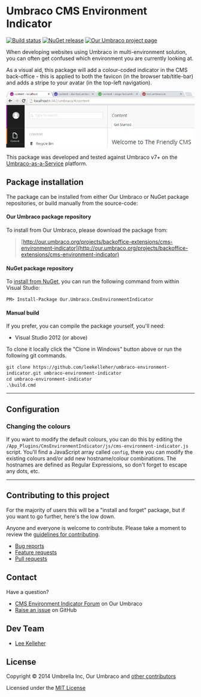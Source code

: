 # Umbraco CMS Environment Indicator

[![Build status](https://img.shields.io/appveyor/ci/leekelleher/umbraco-environment-indicator.svg)](https://ci.appveyor.com/project/leekelleher/umbraco-environment-indicator)
[![NuGet release](https://img.shields.io/nuget/v/Our.Umbraco.CmsEnvironmentIndicator.svg)](https://www.nuget.org/packages/Our.Umbraco.CmsEnvironmentIndicator)
[![Our Umbraco project page](https://img.shields.io/badge/our-umbraco-orange.svg)](https://our.umbraco.org/projects/backoffice-extensions/cms-environment-indicator)


When developing websites using Umbraco in multi-environment solution, you can often get confused which environment you are currently looking at.

As a visual aid, this package will add a colour-coded indicator in the CMS back-office - this is applied to both the favicon (in the browser tab/title-bar) and adds a stripe to your avatar (in the top-left navigation).

![Environment Indicator](docs/environment-indicator.png)

This package was developed and tested against Umbraco v7+ on the [Umbraco-as-a-Service](https://www.umbraco.io) platform.

## Package installation

The package can be installed from either Our Umbraco or NuGet package repositories, or build manually from the source-code:

#### Our Umbraco package repository

To install from Our Umbraco, please download the package from:

> [http://our.umbraco.org/projects/backoffice-extensions/cms-environment-indicator](http://our.umbraco.org/projects/backoffice-extensions/cms-environment-indicator) 

#### NuGet package repository

To [install from NuGet](https://www.nuget.org/packages/Our.Umbraco.CmsEnvironmentIndicator), you can run the following command from within Visual Studio:

	PM> Install-Package Our.Umbraco.CmsEnvironmentIndicator

#### Manual build

If you prefer, you can compile the package yourself, you'll need:

* Visual Studio 2012 (or above)

To clone it locally click the "Clone in Windows" button above or run the following git commands.

	git clone https://github.com/leekelleher/umbraco-environment-indicator.git umbraco-environment-indicator
	cd umbraco-environment-indicator
	.\build.cmd

---

## Configuration

### Changing the colours

If you want to modify the default colours, you can do this by editing the `/App_Plugins/CmsEnvironmentIndicator/js/cms-environment-indicator.js` script.  You'll find a JavaScript array called `config`, there you can modify the existing colours and/or add new hostname/colour combinations.  The hostnames are defined as Regular Expressions, so don't forget to escape any dots, etc.

---

## Contributing to this project

For the majority of users this will be a "install and forget" package, but if you want to go further, here's the low down.

Anyone and everyone is welcome to contribute. Please take a moment to review the [guidelines for contributing](CONTRIBUTING.md).

* [Bug reports](CONTRIBUTING.md#bugs)
* [Feature requests](CONTRIBUTING.md#features)
* [Pull requests](CONTRIBUTING.md#pull-requests)

## Contact

Have a question?

* [CMS Environment Indicator Forum](https://our.umbraco.org/projects/backoffice-extensions/cms-environment-indicator/cms-environment-indicator-feedback/) on Our Umbraco
* [Raise an issue](https://github.com/leekelleher/umbraco-environment-indicator/issues) on GitHub


## Dev Team

* [Lee Kelleher](https://github.com/leekelleher)


## License

Copyright &copy; 2014 Umbrella Inc, Our Umbraco and [other contributors](https://github.com/leekelleher/umbraco-environment-indicator/graphs/contributors)

Licensed under the [MIT License](LICENSE.md)